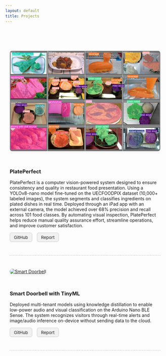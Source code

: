 ```yaml
---
layout: default
title: Projects
---
```


<style>
  .projects-container {
    max-width: 1200px;
    margin: 0 auto;
    padding: 2em 1em;
  }

  .project-row {
    display: flex;
    align-items: flex-start;
    justify-content: space-between;
    flex-wrap: wrap;
    gap: 2em;
    margin: 3em 0;
  }

  .project-row:nth-of-type(even) {
    flex-direction: row-reverse;
  }

  .project-image-wrapper,
  .project-text {
    flex: 1 1 50%;
  }

  .project-image {
    width: 100%;
    height: auto;
    border-radius: 8px;
    box-shadow: 0 4px 8px rgba(0, 0, 0, 0.05);
    transition: transform 0.2s ease;
  }

  .project-image:hover {
    transform: scale(1.03);
  }

  .project-divider {
    border-top: 1.5px dashed #bbb;
    margin: 2.5em 0;
  }

  .project-buttons {
    margin-top: 0.8em;
  }

  .project-buttons a {
    display: inline-block;
    margin-right: 0.8em;
    padding: 0.4em 0.9em;
    background-color: #f1f1f1;
    color: #222;
    font-size: 0.85rem;
    text-decoration: none;
    border-radius: 6px;
    border: 1px solid #ccc;
    box-shadow: 0 1px 4px rgba(0,0,0,0.05);
    transition: background-color 0.2s, color 0.2s;
  }

  .project-buttons a:hover {
    background-color: #e6e6e6;
    color: #0077cc;
  }

  @media (max-width: 768px) {
    .project-row {
      flex-direction: column !important;
    }

    .project-image-wrapper,
    .project-text {
      flex: 1 1 100%;
    }
  }
</style>

<div class="projects-container">

  <div class="project-row">
    <div class="project-image-wrapper">
      <a href="https://github.com/sh3r4zhassan/PlatePerfect" target="_blank" rel="noopener noreferrer">
        <img src="/assets/images/Plateperfect.jpg" alt="PlatePerfect" class="project-image">
      </a>
    </div>
    <div class="project-text">
      <h3>PlatePerfect</h3>
      <p>
        PlatePerfect is a computer vision-powered system designed to ensure consistency and quality in restaurant food presentation. 
        Using a YOLOv8-nano model fine-tuned on the UECFOODPIX dataset (10,000+ labeled images), the system segments and classifies 
        ingredients on plated dishes in real time. Deployed through an iPad app with an external camera, the model achieved over 
        68% precision and recall across 101 food classes. By automating visual inspection, PlatePerfect helps reduce manual 
        quality assurance effort, streamline operations, and improve customer satisfaction.
      </p>
      <div class="project-buttons">
        <a href="https://github.com/sh3r4zhassan/PlatePerfect" target="_blank">GitHub</a>
        <a href="/assets/pdfs/Does_the_plate_look_correct.pdf" target="_blank">Report</a>
      </div>
    </div>
  </div>

  <div class="project-divider"></div>

  <div class="project-row">
    <div class="project-image-wrapper">
      <a href="https://github.com/your/tinyml-doorbell" target="_blank" rel="noopener noreferrer">
        <img src="/assets/images/doorbell.png" alt="Smart Doorbell" class="project-image">
      </a>
    </div>
    <div class="project-text">
      <h3>Smart Doorbell with TinyML</h3>
      <p>
        Deployed multi-tenant models using knowledge distillation to enable low-power audio and visual classification on the Arduino Nano BLE Sense. 
        The system recognizes visitors through real-time alerts and image/audio inference on-device without sending data to the cloud.
      </p>
      <div class="project-buttons">
        <a href="https://github.com/your/tinyml-doorbell" target="_blank">GitHub</a>
        <a href="/assets/pdfs/TinyML_Doorbell_Report.pdf" target="_blank">Report</a>
      </div>
    </div>
  </div>

  <div class="project-divider"></div>

</div>





<!-- Continue structure for other projects -->


<!-- Repeat structure above for other projects like Vizwhiz, Gene Regulatory Network, etc. -->

<!-- 
<div class="project-divider"></div>

<div class="project-row">
  <div class="project-image-wrapper">
    <a href="https://github.com/your/vizwhiz" target="_blank" rel="noopener noreferrer">
      <img src="/assets/images/vizwhiz.png" alt="Vizwhiz" class="project-image">
    </a>
  </div>
  <div class="project-text">
    <h3>Vizwhiz</h3>
    <p>Visual analytics toolkit for interactive data visualization and exploration. Add more details here.</p>
  </div>
</div>

<div class="project-divider"></div>

<div class="project-row">
  <div class="project-image-wrapper">
    <a href="https://github.com/your/grn" target="_blank" rel="noopener noreferrer">
      <img src="/assets/images/grn.png" alt="Gene Regulatory Network" class="project-image">
    </a>
  </div>
  <div class="project-text">
    <h3>Gene Regulatory Network Prediction</h3>
    <p>Deep learning-based inference of gene regulation using transcriptional profiles. Add more details here.</p>
  </div>
</div>

<div class="project-divider"></div>

<div class="project-row">
  <div class="project-image-wrapper">
    <a href="https://github.com/your/marchmadness" target="_blank" rel="noopener noreferrer">
      <img src="/assets/images/marchmadness.png" alt="March Madness Predictor" class="project-image">
    </a>
  </div>
  <div class="project-text">
    <h3>March Madness Prediction Network</h3>
    <p>Built a neural network to predict NCAA tournament outcomes based on historical data and stats.</p>
  </div>
</div>

<div class="project-divider"></div> -->

